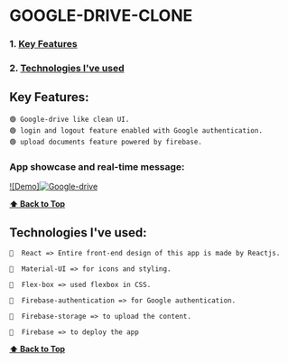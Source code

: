 # GOOGLE-DRIVE-CLONE

### 1. [Key Features](#key-features) 
### 2. [Technologies I've used](#technologies-ive-used)
 
## Key Features:

    🟢 Google-drive like clean UI.
    🟢 login and logout feature enabled with Google authentication.
    🟢 upload documents feature powered by firebase. 
       
  ### App showcase and real-time message:
  
  [![Demo]![Google-drive](https://user-images.githubusercontent.com/46050946/124516201-c4e97d00-ddfe-11eb-89ef-6b31ce6d90bb.png)
](https://user-images.githubusercontent.com/46050946/124515435-15f87180-ddfd-11eb-8d99-b2f485239c74.mp4)
  
  **[⬆ Back to Top](#google-drive-clone)**

## Technologies I've used:

    🔷  React => Entire front-end design of this app is made by Reactjs.

    🔷  Material-UI => for icons and styling.

    🔷  Flex-box => used flexbox in CSS.

    🔷  Firebase-authentication => for Google authentication.

    🔷  Firebase-storage => to upload the content.

    🔷  Firebase => to deploy the app
    
    
  **[⬆ Back to Top](#google-drive-clone)**


